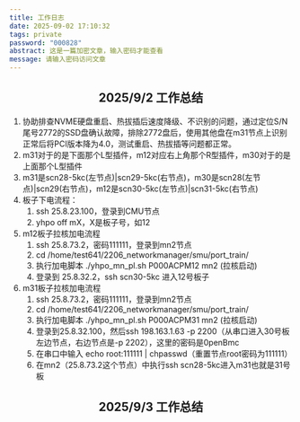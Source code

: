 ```yaml
---
title: 工作日志
date: 2025-09-02 17:10:32
tags: private
password: "000828"
abstract: 这是一篇加密文章，输入密码才能查看
message: 请输入密码访问文章
---
```


<h2><center>2025/9/2  工作总结</center></h2>

1. 协助排查NVME硬盘重启、热拔插后速度降级、不识别的问题，通过定位S/N尾号2772的SSD盘确认故障，排除2772盘后，使用其他盘在m31节点上识别正常后将PCI版本降为4.0，测试重启、热拔插等问题都正常。
2. m31对于的是下面那个L型插件，m12对应右上角那个R型插件，m30对于的是上面那个L型插件
3. m31是scn28-5kc(左节点)|scn29-5kc(右节点)，m30是scn28(左节点)|scn29(右节点)，m12是scn30-5kc(左节点)|scn31-5kc(右节点)
4. 板子下电流程：
   1. ssh 25.8.23.100，登录到CMU节点
   2. yhpo off mX，X是板子号，如12
5. m12板子拉核加电流程
   1. ssh 25.8.73.2，密码111111，登录到mn2节点
   2. cd /home/test641/2206_networkmanager/smu/port_train/
   3. 执行加电脚本 ./yhpo_mn_pl.sh P000ACPM12 mn2 (拉核启动)
   4. 登录到 25.8.32.2，ssh scn30-5kc 进入12号板子
6. m31板子拉核加电流程
   1. ssh 25.8.73.2，密码111111，登录到mn2节点
   2. cd /home/test641/2206_networkmanager/smu/port_train/
   3. 执行加电脚本 ./yhpo_mn_pl.sh P000ACPM31 mn2 (拉核启动)
   4. 登录到25.8.32.100，然后ssh 198.163.1.63 -p 2200（从串口进入30号板左边节点，右边节点是-p 2202），这里的密码是0penBmc
   5. 在串口中输入 echo root:111111 | chpasswd（重置节点root密码为111111）
   6. 在mn2（25.8.73.2这个节点）中执行ssh scn28-5kc进入m31也就是31号板



<h2><center>2025/9/3  工作总结</center></h2>
